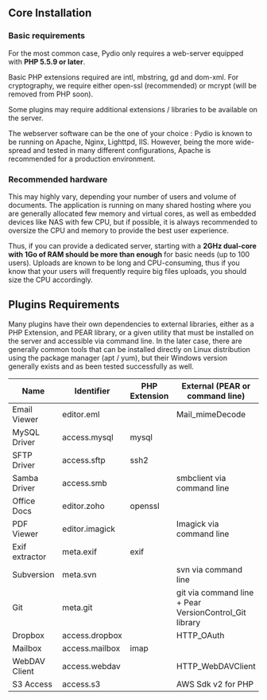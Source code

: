 ## Core Installation

### Basic requirements
For the most common case, Pydio only requires a web-server equipped with **PHP 5.5.9 or later**. 

Basic PHP extensions required are intl, mbstring, gd and dom-xml. For cryptography, we require either open-ssl (recommended) or mcrypt (will be removed from PHP soon).

Some plugins may require additional extensions / libraries to be available on the server.

The webserver software can be the one of your choice : Pydio is known to be running on Apache, Nginx, Lighttpd, IIS. However, being the more wide-spread and tested in many different configurations, Apache is recommended for a production environment.

### Recommended hardware
This may highly vary, depending your number of users and volume of documents. The application is running on many shared hosting where you are generally allocated few memory and virtual cores, as well as embedded devices like NAS with few CPU, but if possible, it is always recommended to oversize the CPU and memory to provide the best user experience.

Thus, if you can provide a dedicated server, starting with a **2GHz dual-core with 1Go of RAM should be more than enough** for basic needs (up to 100 users). Uploads are known to be long and CPU-consuming, thus if you know that your users will frequently require big files uploads, you should size the CPU accordingly.

## Plugins Requirements
Many plugins have their own dependencies to external libraries, either as a PHP Extension, and PEAR library, or a given utility that must be installed on the server and accessible via command line. In the later case, there are generally common tools that can be installed directly on Linux distribution using the package manager (apt / yum), but their Windows version generally exists and as been tested successfully as well.

| **Name**       | **Identifier** | **PHP Extension** | **External (PEAR or command line)**                    |
|----------------|----------------|-------------------|--------------------------------------------------------|
| Email Viewer   | editor.eml     |                   | Mail_mimeDecode                                        |
| MySQL Driver   | access.mysql   | mysql             |                                                        |
| SFTP Driver    | access.sftp    | ssh2              |                                                        |
| Samba Driver   | access.smb     |                   | smbclient via command line                             |
| Office Docs    | editor.zoho    | openssl           |                                                        |
| PDF Viewer     | editor.imagick |                   | Imagick via command line                               |
| Exif extractor | meta.exif      | exif              |                                                        |
| Subversion     | meta.svn       |                   | svn via command line                                   |
| Git            | meta.git       |                   | git via command line + Pear VersionControl_Git library |
| Dropbox        | access.dropbox |                   | HTTP_OAuth                                             |
| Mailbox        | access.mailbox | imap              |                                                        |
| WebDAV Client  | access.webdav  |                   | HTTP_WebDAVClient                                      |
| S3 Access      | access.s3      |                   | AWS Sdk v2 for PHP                                     |
